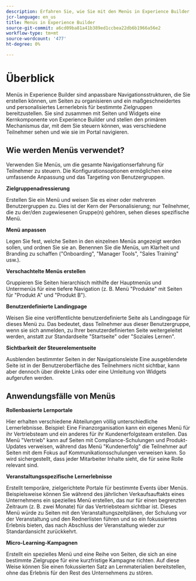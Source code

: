```yaml
---
description: Erfahren Sie, wie Sie mit den Menüs in Experience Builder von Adobe Learning Manager die Navigation in Ihrem Lernportal organisieren können. Erstellen und passen Sie Menüelemente an, verknüpfen Sie sie mit Seiten oder externen Ressourcen und passen Sie die Menüstruktur für verschiedene Benutzergruppen an, um ein nahtloses, markenbezogenes Lernerlebnis zu bieten.
jcr-language: en_us
title: Menüs in Experience Builder
source-git-commit: a6cd09ba81a41b389ed1ccbea22db6b1966a56e2
workflow-type: tm+mt
source-wordcount: '477'
ht-degree: 0%

---
```



# Überblick

Menüs in Experience Builder sind anpassbare Navigationsstrukturen, die Sie erstellen können, um Seiten zu organisieren und ein maßgeschneidertes und personalisiertes Lernerlebnis für bestimmte Zielgruppen bereitzustellen. Sie sind zusammen mit Seiten und Widgets eine Kernkomponente von Experience Builder und stellen den primären Mechanismus dar, mit dem Sie steuern können, was verschiedene Teilnehmer sehen und wie sie im Portal navigieren.

## Wie werden Menüs verwendet?

Verwenden Sie Menüs, um die gesamte Navigationserfahrung für Teilnehmer zu steuern. Die Konfigurationsoptionen ermöglichen eine umfassende Anpassung und das Targeting von Benutzergruppen.

**Zielgruppenadressierung**

Erstellen Sie ein Menü und weisen Sie es einer oder mehreren Benutzergruppen zu. Dies ist der Kern der Personalisierung; nur Teilnehmer, die zu der/den zugewiesenen Gruppe(n) gehören, sehen dieses spezifische Menü.

**Menü anpassen**

Legen Sie fest, welche Seiten in den einzelnen Menüs angezeigt werden sollen, und ordnen Sie sie an. Benennen Sie die Menüs, um Klarheit und Branding zu schaffen (&quot;Onboarding&quot;, &quot;Manager Tools&quot;, &quot;Sales Training&quot; usw.).

**Verschachtelte Menüs erstellen**

Gruppieren Sie Seiten hierarchisch mithilfe der Hauptmenüs und Untermenüs für eine tiefere Navigation (z. B. Menü &quot;Produkte&quot; mit Seiten für &quot;Produkt A&quot; und &quot;Produkt B&quot;).

**Benutzerdefinierte Landingpage**

Weisen Sie eine veröffentlichte benutzerdefinierte Seite als Landingpage für dieses Menü zu. Das bedeutet, dass Teilnehmer aus dieser Benutzergruppe, wenn sie sich anmelden, zu Ihrer benutzerdefinierten Seite weitergeleitet werden, anstatt zur Standardseite &quot;Startseite&quot; oder &quot;Soziales Lernen&quot;.

**Sichtbarkeit der Steuerelementseite**

Ausblenden bestimmter Seiten in der Navigationsleiste Eine ausgeblendete Seite ist in der Benutzeroberfläche des Teilnehmers nicht sichtbar, kann aber dennoch über direkte Links oder eine Umleitung von Widgets aufgerufen werden.

## Anwendungsfälle von Menüs

**Rollenbasierte Lernportale**

Hier erhalten verschiedene Abteilungen völlig unterschiedliche Lernerlebnisse. Beispiel: Eine Finanzorganisation kann ein eigenes Menü für ihr Vertriebsteam und ein anderes für ihr Kundenerfolgsteam erstellen. Das Menü &quot;Vertrieb&quot; kann auf Seiten mit Compliance-Schulungen und Produkt-Updates verweisen, während das Menü &quot;Kundenerfolg&quot; die Teilnehmer auf Seiten mit dem Fokus auf Kommunikationsschulungen verweisen kann. So wird sichergestellt, dass jeder Mitarbeiter Inhalte sieht, die für seine Rolle relevant sind.

**Veranstaltungsspezifische Lernerlebnisse**

Erstellt temporäre, zielgerichtete Portale für bestimmte Events über Menüs. Beispielsweise können Sie während des jährlichen Verkaufsauftakts eines Unternehmens ein spezielles Menü erstellen, das nur für einen begrenzten Zeitraum (z. B. zwei Monate) für das Vertriebsteam sichtbar ist. Dieses Menü würde zu Seiten mit den Veranstaltungszeitplänen, der Schulung vor der Veranstaltung und den Rednerlisten führen und so ein fokussiertes Erlebnis bieten, das nach Abschluss der Veranstaltung wieder zur Standardansicht zurückkehrt.

**Micro-Learning-Kampagnen**

Erstellt ein spezielles Menü und eine Reihe von Seiten, die sich an eine bestimmte Zielgruppe für eine kurzfristige Kampagne richten. Auf diese Weise können Sie einen fokussierten Satz an Lernmaterialien bereitstellen, ohne das Erlebnis für den Rest des Unternehmens zu stören.
